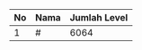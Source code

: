 | No | Nama            | Jumlah Level |
|----|-----------------|--------------|
| 1  | #    |    6064        |
